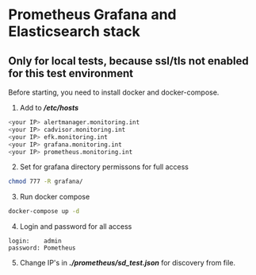 # Prometheus Grafana and Elasticsearch stack
## Only for local tests, because ssl/tls not enabled for this test environment
Before starting, you need to install docker and docker-compose.
1. Add to ***/etc/hosts***
```bash
<your IP> alertmanager.monitoring.int
<your IP> cadvisor.monitoring.int
<your IP> efk.monitoring.int
<your IP> grafana.monitoring.int
<your IP> prometheus.monitoring.int
```
2. Set for grafana directory permissons for full access
```bash
chmod 777 -R grafana/
```
3. Run docker compose
```bash
docker-compose up -d
```
4. Login and password for all access
```
login:    admin
password: Pometheus
```
5. Change IP's in ***./prometheus/sd_test.json*** for discovery from file.
